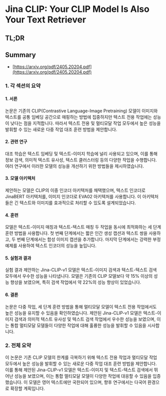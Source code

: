 # Jina CLIP: Your CLIP Model Is Also Your Text Retriever
## TL;DR
## Summary
- [https://arxiv.org/pdf/2405.20204.pdf](https://arxiv.org/pdf/2405.20204.pdf)

### 1. 각 섹션의 요약

#### 1. 서론
논문은 기존의 CLIP(Contrastive Language-Image Pretraining) 모델이 이미지와 텍스트를 공통 임베딩 공간으로 매핑하는 방법에 집중하지만 텍스트 전용 작업에는 성능이 낮다는 점을 지적합니다. 따라서 텍스트 전용 및 멀티모달 작업 모두에서 높은 성능을 발휘할 수 있는 새로운 다중 작업 대조 훈련 방법을 제안합니다.

#### 2. 관련 연구
대조 학습은 텍스트 임베딩 및 텍스트-이미지 학습에 널리 사용되고 있으며, 이를 통해 정보 검색, 의미적 텍스트 유사성, 텍스트 클러스터링 등의 다양한 작업을 수행합니다. 여러 연구에서 이러한 모델의 성능을 개선하기 위한 방법들을 제시하였습니다.

#### 3. 모델 아키텍처
제안하는 모델은 CLIP의 이중 인코더 아키텍처를 채택했으며, 텍스트 인코더로 JinaBERT 아키텍처를, 이미지 인코더로 EVA02 아키텍처를 사용합니다. 이 아키텍처들은 긴 텍스트와 이미지를 효과적으로 처리할 수 있도록 설계되었습니다.

#### 4. 훈련
모델은 텍스트-이미지 매칭과 텍스트-텍스트 매칭 두 작업을 동시에 최적화하는 세 단계 훈련 방법을 사용합니다. 첫 번째 단계에서는 짧은 인간 생성 캡션과 텍스트 쌍을 사용하고, 두 번째 단계에서는 합성 이미지 캡션을 추가합니다. 마지막 단계에서는 강력한 부정 예제를 사용하여 텍스트 인코더의 성능을 높입니다.

#### 5. 실험과 결과
실험 결과 제안하는 Jina-CLIP-v1 모델은 텍스트-이미지 검색과 텍스트-텍스트 검색 모두에서 우수한 성능을 나타냅니다. 모델은 기존의 CLIP 모델보다 약 15% 이상의 성능 향상을 보였으며, 특히 검색 작업에서 약 22%의 성능 향상이 있었습니다.

#### 6. 결론
논문은 다중 작업, 세 단계 훈련 방법을 통해 멀티모달 모델이 텍스트 전용 작업에서도 높은 성능을 유지할 수 있음을 확인하였습니다. 제안된 Jina-CLIP-v1 모델은 텍스트-이미지 검색과 의미적 텍스트 유사성 및 텍스트 검색 작업에서 우수한 성능을 보였으며, 이는 통합 멀티모달 모델들이 다양한 작업에 대해 훌륭한 성능을 발휘할 수 있음을 시사합니다.

### 2. 전체 요약
이 논문은 기존 CLIP 모델의 한계를 극복하기 위해 텍스트 전용 작업과 멀티모달 작업 모두에서 높은 성능을 발휘할 수 있는 새로운 다중 작업 대조 훈련 방법을 제안합니다. 이를 통해 제안된 Jina-CLIP-v1 모델은 텍스트-이미지 및 텍스트-텍스트 검색에서 뛰어난 성능을 보였으며, 이는 통합 멀티모달 모델이 다양한 작업에 대응할 수 있음을 입증했습니다. 이 모델은 영어 텍스트에만 국한되어 있으며, 향후 연구에서는 다국어 환경으로 확장할 계획입니다.